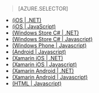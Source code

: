 > [AZURE.SELECTOR]
- [(iOS | .NET)](/zh-cn/documentation/articles/mobile-services-dotnet-backend-ios-get-started-users/)
- [(iOS | JavaScript)](/zh-cn/documentation/articles/mobile-services-ios-get-started-users/)
- [(Windows Store C# | .NET)](/zh-cn/documentation/articles/mobile-services-dotnet-backend-windows-store-dotnet-get-started-users/)
- [(Windows Store C# | Javascript)](/zh-cn/documentation/articles/mobile-services-windows-store-dotnet-get-started-users/)
- [(Windows Phone | Javascript)](/zh-cn/documentation/articles/mobile-services-windows-phone-get-started-users/)
- [(Android | Javascript)](/zh-cn/documentation/articles/mobile-services-android-get-started-users/)
- [(Xamarin iOS | .NET)](/zh-cn/documentation/articles/mobile-services-dotnet-backend-xamarin-ios-get-started-users/)
- [(Xamarin iOS | Javascript)](/zh-cn/documentation/articles/partner-xamarin-mobile-services-ios-get-started-users/)
- [(Xamarin Android | .NET)](/zh-cn/documentation/articles/mobile-services-dotnet-backend-xamarin-android-get-started-users/)
- [(Xamarin Android | Javascript)](/zh-cn/documentation/articles/partner-xamarin-mobile-services-android-get-started-users/)
- [(HTML | Javascript)](/zh-cn/documentation/articles/mobile-services-html-get-started-users/)

<!---HONumber=82-->